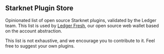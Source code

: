 ## Starknet Plugin Store

Opinionated list of open source Starknet plugins, validated by the Ledger team. This list is used by [Ledger Fresh](https://github.com/LedgerHQ/ledger-fresh-management), our open source web wallet based on the account abstraction.

This list is not exhaustive, and we encourage you to contribute to it. Feel free to suggest your own plugins.
